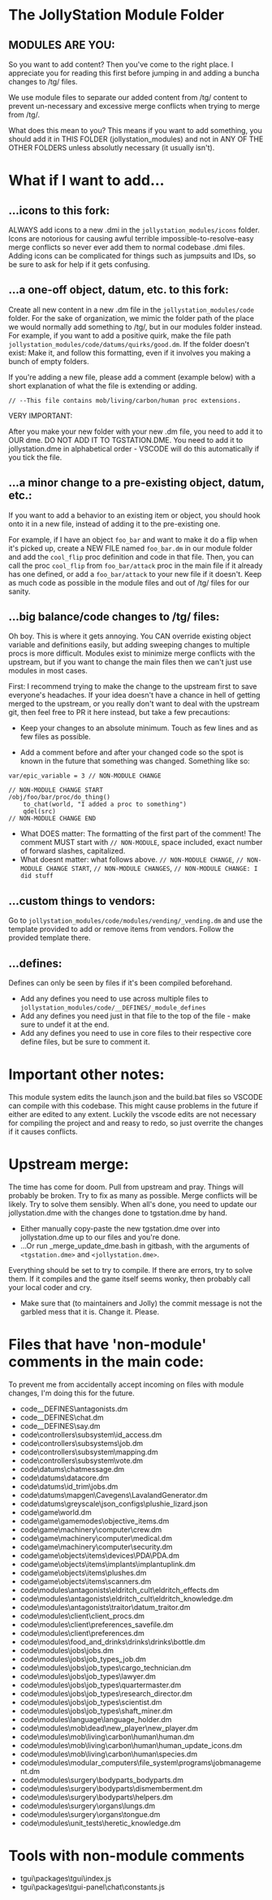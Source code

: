 
# The JollyStation Module Folder

## MODULES ARE YOU:

So you want to add content? Then you've come to the right place. I appreciate you for reading this first before jumping in and adding a buncha changes to /tg/ files.

We use module files to separate our added content from /tg/ content to prevent un-necessary and excessive merge conflicts when trying to merge from /tg/.

What does this mean to you? This means if you want to add something, you should add it in THIS FOLDER (jollystation_modules) and not in ANY OF THE OTHER FOLDERS unless absolutly necessary (it usually isn't).

# What if I want to add...

## ...icons to this fork:

ALWAYS add icons to a new .dmi in the `jollystation_modules/icons` folder. Icons are notorious for causing awful terrible impossible-to-resolve-easy merge conflicts so never ever add them to normal codebase .dmi files. Adding icons can be complicated for things
such as jumpsuits and IDs, so be sure to ask for help if it gets confusing.

## ...a one-off object, datum, etc. to this fork:

Create all new content in a new .dm file in the `jollystation_modules/code` folder. For the sake of organization, we mimic the folder path of the place we would normally add something to /tg/, but in our modules folder instead. For example, if you want to add a positive quirk, make the file path `jollystation_modules/code/datums/quirks/good.dm`. If the folder doesn't exist: Make it, and follow this formatting, even if it involves you making a bunch of empty folders.

If you're adding a new file, please add a comment (example below) with a short explanation of what the file is extending or adding.

`// --This file contains mob/living/carbon/human proc extensions.`

VERY IMPORTANT:

After you make your new folder with your new .dm file, you need to add it to OUR dme. DO NOT ADD IT TO TGSTATION.DME. You need to add it to jollystation.dme in alphabetical order - VSCODE will do this automatically if you tick the file.

## ...a minor change to a pre-existing object, datum, etc.:

If you want to add a behavior to an existing item or object, you should hook onto it in a new file, instead of adding it to the pre-existing one.

For example, if I have an object `foo_bar` and want to make it do a flip when it's picked up, create a NEW FILE named `foo_bar.dm` in our module folder and add the `cool_flip` proc definition and code in that file. Then, you can call the proc `cool_flip` from `foo_bar/attack` proc in the main file if it already has one defined, or add a `foo_bar/attack` to your new file if it doesn't. Keep as much code as possible in the module files and out of /tg/ files for our sanity.

## ...big balance/code changes to /tg/ files:

Oh boy. This is where it gets annoying.
You CAN override existing object variable and definitions easily, but adding sweeping changes to multiple procs is more difficult.
Modules exist to minimize merge conflicts with the upstream, but if you want to change the main files then we can't just use modules in most cases.

First: I recommend trying to make the change to the upstream first to save everyone's headaches.
If your idea doesn't have a chance in hell of getting merged to the upstream, or you really don't want to deal with the upstream git, then feel free to PR it here instead, but take a few precautions:

- Keep your changes to an absolute minimum. Touch as few lines and as few files as possible.

- Add a comment before and after your changed code so the spot is known in the future that something was changed.
Something like so:
```
var/epic_variable = 3 // NON-MODULE CHANGE
```

```
// NON-MODULE CHANGE START
/obj/foo/bar/proc/do_thing()
	to_chat(world, "I added a proc to something")
	qdel(src)
// NON-MODULE CHANGE END
```

- What DOES matter: The formatting of the first part of the comment! The comment MUST start with `// NON-MODULE`, space included, exact number of forward slashes, capitalized.
- What doesnt matter: what follows above. `// NON-MODULE CHANGE`, `// NON-MODULE CHANGE START`, `// NON-MODULE CHANGES`, `// NON-MODULE CHANGE: I did stuff`
## ...custom things to vendors:

Go to `jollystation_modules/code/modules/vending/_vending.dm` and use the template provided to add or remove items from vendors. Follow the provided template there.

## ...defines:

Defines can only be seen by files if it's been compiled beforehand.
- Add any defines you need to use across multiple files to `jollystation_modules/code/__DEFINES/_module_defines`
- Add any defines you need just in that file to the top of the file - make sure to undef it at the end.
- Add any defines you need to use in core files to their respective core define files, but be sure to comment it.

# Important other notes:

This module system edits the launch.json and the build.bat files so VSCODE can compile with this codebase. This might cause problems in the future if either are edited to any extent. Luckily the vscode edits are not necessary for compiling the project and and reasy to redo, so just overrite the changes if it causes conflicts.

# Upstream merge:

The time has come for doom. Pull from upstream and pray. Things will probably be broken. Try to fix as many as possible. Merge conflicts will be likely. Try to solve them sensibly. When all's done, you need to update our jollystation.dme with the changes done to tgstation.dme by hand.

- Either manually copy-paste the new tgstation.dme over into jollystation.dme up to our files and you're done.
- ...Or run _merge_update_dme.bash in gitbash, with the arguments of `<tgstation.dme>` and `<jollystation.dme>`.

Everything should be set to try to compile. If there are errors, try to solve them. If it compiles and the game itself seems wonky, then probably call your local coder and cry.

- Make sure that (to maintainers and Jolly) the commit message is not the garbled mess that it is. Change it. Please.

# Files that have 'non-module' comments in the main code:

To prevent me from accidentally accept incoming on files with module changes, I'm doing this for the future.

- code\__DEFINES\antagonists.dm
- code\__DEFINES\chat.dm
- code\__DEFINES\say.dm
- code\controllers\subsystem\id_access.dm
- code\controllers\subsystems\job.dm
- code\controllers\subsystem\mapping.dm
- code\controllers\subsystem\vote.dm
- code\datums\chatmessage.dm
- code\datums\datacore.dm
- code\datums\id_trim\jobs.dm
- code\datums\mapgen\Cavegens\LavalandGenerator.dm
- code\datums\greyscale\json_configs\plushie_lizard.json
- code\game\world.dm
- code\game\gamemodes\objective_items.dm
- code\game\machinery\computer\crew.dm
- code\game\machinery\computer\medical.dm
- code\game\machinery\computer\security.dm
- code\game\objects\items\devices\PDA\PDA.dm
- code\game\objects\items\implants\implantuplink.dm
- code\game\objects\items\plushes.dm
- code\game\objects\items\scanners.dm
- code\modules\antagonists\eldritch_cult\eldritch_effects.dm
- code\modules\antagonists\eldritch_cult\eldritch_knowledge.dm
- code\modules\antagonists\traitor\datum_traitor.dm
- code\modules\client\client_procs.dm
- code\modules\client\preferences_savefile.dm
- code\modules\client\preferences.dm
- code\modules\food_and_drinks\drinks\drinks\bottle.dm
- code\modules\jobs\jobs.dm
- code\modules\jobs\job_types\_job.dm
- code\modules\jobs\job_types\cargo_technician.dm
- code\modules\jobs\job_types\lawyer.dm
- code\modules\jobs\job_types\quartermaster.dm
- code\modules\jobs\job_types\research_director.dm
- code\modules\jobs\job_types\scientist.dm
- code\modules\jobs\job_types\shaft_miner.dm
- code\modules\language\language_holder.dm
- code\modules\mob\dead\new_player\new_player.dm
- code\modules\mob\living\carbon\human\human.dm
- code\modules\mob\living\carbon\human\human_update_icons.dm
- code\modules\mob\living\carbon\human\species.dm
- code\modules\modular_computers\file_system\programs\jobmanagement.dm
- code\modules\surgery\bodyparts\_bodyparts.dm
- code\modules\surgery\bodyparts\dismemberment.dm
- code\modules\surgery\bodyparts\helpers.dm
- code\modules\surgery\organs\lungs.dm
- code\modules\surgery\organs\tongue.dm
- code\modules\unit_tests\heretic_knowledge.dm

# Tools with non-module comments
- tgui\packages\tgui\index.js
- tgui\packages\tgui-panel\chat\constants.js
